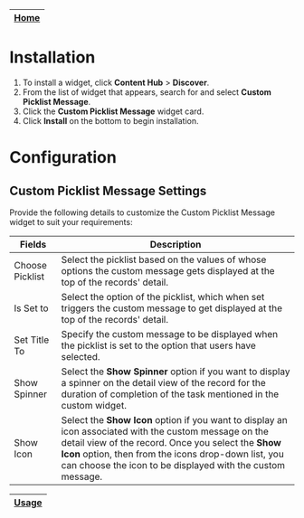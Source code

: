 | [Home](../README.md) |
|----------------------|

# Installation

1. To install a widget, click **Content Hub** > **Discover**.
2. From the list of widget that appears, search for and select **Custom Picklist Message**.
3. Click the **Custom Picklist Message** widget card.
4. Click **Install** on the bottom to begin installation.

# Configuration

## Custom Picklist Message Settings

Provide the following details to customize the Custom Picklist Message widget to suit your requirements:

| Fields          | Description                                                                                                                                                                                                                                                                        |
|-----------------|------------------------------------------------------------------------------------------------------------------------------------------------------------------------------------------------------------------------------------------------------------------------------------|
| Choose Picklist | Select the picklist based on the values of whose options the custom message gets displayed at the top of the records' detail.                                                                                                                                                      |
| Is Set to       | Select the option of the picklist, which when set triggers the custom message to get displayed at the top of the records' detail.                                                                                                                                                  |
| Set Title To    | Specify the custom message to be displayed when the picklist is set to the option that users have selected.                                                                                                                                                                        |
| Show Spinner    | Select the **Show Spinner** option if you want to display a spinner on the detail view of the record for the duration of completion of the task mentioned in the custom widget.                                                                                                    |
| Show Icon       | Select the **Show Icon** option if you want to display an icon associated with the custom message on the detail view of the record. Once you select the **Show Icon** option, then from the icons drop-down list, you can choose the icon to be displayed with the custom message. |

| [Usage](./usage.md) |
|---------------------|